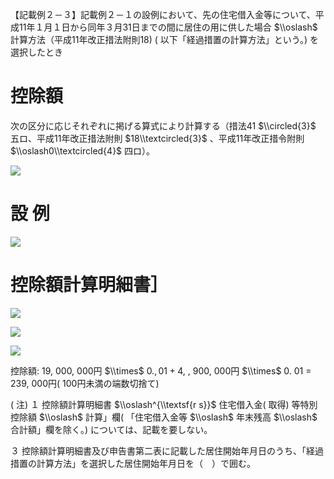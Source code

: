 【記載例２－３】記載例２－１の設例において、先の住宅借入金等について、平成11年１月１日から同年３月31日までの間に居住の用に供した場合 $\\oslash$ 計算方法（平成11年改正措法附則18) ( 以下「経過措置の計算方法」という。) を選択したとき

# 控除額

次の区分に応じそれぞれに掲げる算式により計算する（措法41 $\\circled{3}$ 五ロ、平成11年改正措法附則 $18\\textcircled{3}$ 、平成11年改正措令附則 $\\oslash0\\textcircled{4}$ 四ロ）。

![](https://www.nta.go.jp/tmp/9e36439c-b37a-4700-81e5-f155a5b2f898/images/5887b7b978f3922b8fbf1738563a280f713f16918fdd9a80b5017e4382c5267f.jpg)

# 設 例

![](https://www.nta.go.jp/tmp/9e36439c-b37a-4700-81e5-f155a5b2f898/images/3ba9e210d979f4818f7f1de7df5a3f620cf7da11a030f84dc88ff7b83144f911.jpg)

# 控除額計算明細書］

![](https://www.nta.go.jp/tmp/9e36439c-b37a-4700-81e5-f155a5b2f898/images/7fb6461f30bd5a1dfd7bb062c5a08b2e303c05f48a7398713e4876164543db42.jpg)

![](https://www.nta.go.jp/tmp/9e36439c-b37a-4700-81e5-f155a5b2f898/images/be0d4585ab95250b0cebb4c60ecdb85b66ed50f2c34919b935c58c829446b400.jpg)

![](https://www.nta.go.jp/tmp/9e36439c-b37a-4700-81e5-f155a5b2f898/images/d59c6844c14ecd8a80546b7183b42268cce3243030738e1450d49e928b3b22df.jpg)

控除額: 19, 000, 000円 $\\times$ $0.,01+4,$ , 900, 000円 $\\times$ 0. 01 $=$ 239, 000円( 100円未満の端数切捨て)

( 注) １ 控除額計算明細書 $\\oslash^{\\textsf{r s}}$ 住宅借入金( 取得) 等特別控除額 $\\oslash$ 計算」欄( 「住宅借入金等 $\\oslash$ 年末残高 $\\oslash$ 合計額」欄を除く。) については、記載を要しない。

３ 控除額計算明細書及び申告書第二表に記載した居住開始年月日のうち、「経過措置の計算方法」を選択した居住開始年月日を（　）で囲む。